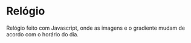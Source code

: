 # Relógio
Relógio feito com Javascript, onde as imagens e o gradiente mudam de acordo com o horário do dia.
